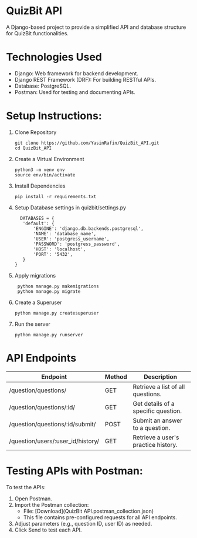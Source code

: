 # QuizBit API
A Django-based project to provide a simplified API and database structure for QuizBit functionalities.

# Technologies Used
   - Django: Web framework for backend development.
   - Django REST Framework (DRF): For building RESTful APIs.
   - Database: PostgreSQL.
   - Postman: Used for testing and documenting APIs.

# Setup Instructions:
1. Clone Repository
   ```
   git clone https://github.com/YasinRafin/QuizBit_API.git
   cd QuizBit_API
   ```
2. Create a Virtual Environment
   ```
   python3 -m venv env
   source env/bin/activate 
   ```
3. Install Dependencies
   ```
   pip install -r requirements.txt

   ```
4. Setup Database settings in quizbit/settings.py
   ```
     DATABASES = {
      'default': {
          'ENGINE': 'django.db.backends.postgresql',
          'NAME': 'database_name',
          'USER': 'postgress_username',
          'PASSWORD': 'postgress_password',
          'HOST': 'localhost',
          'PORT': '5432',
      }
   }
   ```
5. Apply migrations
   ```
    python manage.py makemigrations
    python manage.py migrate

   ```
6. Create a Superuser
   ```
   python manage.py createsuperuser

   ```
7. Run the server
   ```
   python manage.py runserver
   ```
# API Endpoints
| Endpoint         |  Method          | Description                       |
|------------------|------------------|---------------------------------- |
| /question/questions/	 |   GET	    | Retrieve a list of all questions. |
| /question/questions/:id/	 |   GET	    | Get details of a specific question.  |
| /question/questions/:id/submit/ |	POST	| Submit an answer to a question.   |
| /question/users/:user_id/history/ |	GET	| Retrieve a user's practice history.  |

# Testing APIs with Postman:

To test the APIs:

  1. Open Postman.
  2. Import the Postman collection:
       - File: [Download](QuizBit API.postman_collection.json)
       - This file contains pre-configured requests for all API endpoints.
  3. Adjust parameters (e.g., question ID, user ID) as needed.
  4. Click Send to test each API.
